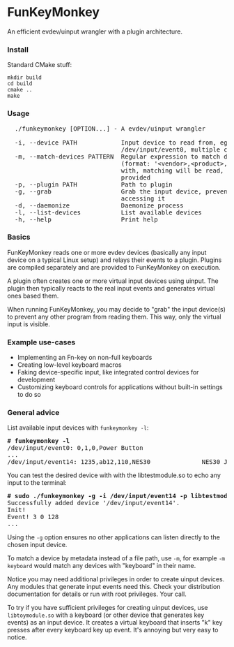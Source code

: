 # FunKeyMonkey

An efficient evdev/uinput wrangler with a plugin architecture.


### Install

Standard CMake stuff:

```
mkdir build
cd build
cmake ..
make
```

### Usage
<pre>
  ./funkeymonkey [OPTION...] - A evdev/uinput wrangler

  -i, --device PATH            Input device to read from, eg.
                               /dev/input/event0, multiple can be provided
  -m, --match-devices PATTERN  Regular expression to match device strings
                               (format: '&lt;vendor&gt;,&lt;product&gt;,&lt;version&gt;,&lt;name&gt;')
                               with, matching will be read, multiple can be
                               provided
  -p, --plugin PATH            Path to plugin
  -g, --grab                   Grab the input device, preventing others from
                               accessing it
  -d, --daemonize              Daemonize process
  -l, --list-devices           List available devices
  -h, --help                   Print help
</pre>

### Basics

FunKeyMonkey reads one or more evdev devices (basically any input device on a typical Linux setup) and relays their events to a plugin. Plugins are compiled separately and are provided to FunKeyMonkey on execution. 

A plugin often creates one or more virtual input devices using uinput. The plugin then typically reacts to the real input events and generates virtual ones based them.

When running FunKeyMonkey, you may decide to "grab" the input device(s) to prevent any other program from reading them. This way, only the virtual input is visible.

### Example use-cases

* Implementing an Fn-key on non-full keyboards
* Creating low-level keyboard macros
* Faking device-specific input, like integrated control devices for development
* Customizing keyboard controls for applications without built-in settings to do so

### General advice

List available input devices with `funkeymonkey -l`:
<pre>
<b># funkeymonkey -l</b>
/dev/input/event0: 0,1,0,Power Button
...
/dev/input/event14: 1235,ab12,110,NES30              NES30 Joystick
</pre>

You can test the desired device with with the libtestmodule.so to echo 
any input to the terminal:

<pre>
<b># sudo ./funkeymonkey -g -i /dev/input/event14 -p libtestmodule.so</b>
Successfully added device '/dev/input/event14'.
Init!
Event! 3 0 128 
...
</pre>

Using the `-g` option ensures no other applications can listen
directly to the chosen input device.

To match a device by metadata instead of a file path, use `-m`, for example `-m keyboard` would match any devices with "keyboard" in their name.

Notice you may need additional privileges in order to create uinput devices. Any modules that generate input events need this. Check your distribution documentation for details or run with root privileges. Your call.

To try if you have sufficient privileges for creating uinput devices, use `libtoymodule.so` with a keyboard (or other device that generates key events)  as an input device. It creates a virtual keyboard that inserts "k" key presses after every keyboard key up event. It's annoying but very easy to notice.

